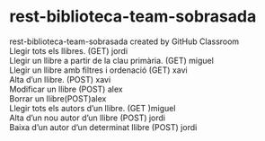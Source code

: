 # rest-biblioteca-team-sobrasada
rest-biblioteca-team-sobrasada created by GitHub Classroom<br>
Llegir tots els llibres. (GET) jordi<br>
Llegir un llibre a partir de la clau primària. (GET) miguel<br>
Llegir un llibre amb filtres i ordenació (GET) xavi<br>
Alta d’un llibre. (POST)  xavi<br>
Modificar un llibre (POST) alex<br>
Borrar un llibre(POST)alex<br>
Llegir tots els autors d’un llibre. (GET )miguel<br>
Alta d’un nou autor d’un llibre (POST) jordi<br>
Baixa d’un autor d’un determinat llibre (POST) jordi<br>

